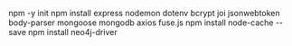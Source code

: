 npm -y init
npm install express nodemon dotenv bcrypt joi jsonwebtoken body-parser mongoose mongodb axios fuse.js
npm install node-cache --save
npm install neo4j-driver
